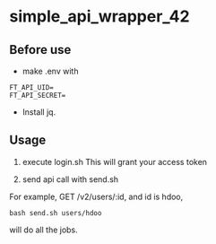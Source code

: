# simple_api_wrapper_42

## Before use

- make .env with

```
FT_API_UID=
FT_API_SECRET=
```

- Install jq.

## Usage

1. execute login.sh
   This will grant your access token

2. send api call with send.sh

For example, GET /v2/users/:id, and id is hdoo,

```
bash send.sh users/hdoo
```

will do all the jobs.
